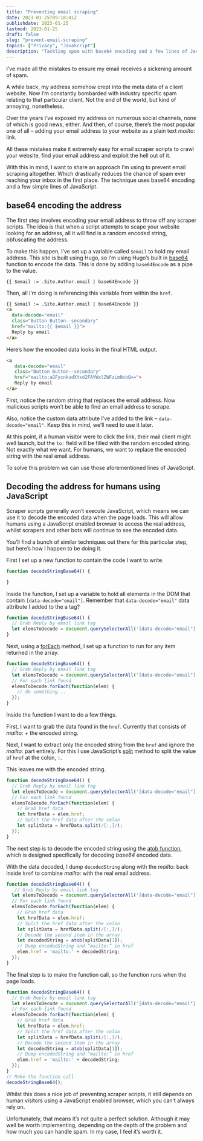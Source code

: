 ```yaml
---
title: "Preventing email scraping"
date: 2023-01-25T09:18:41Z
publishdate: 2023-01-25
lastmod: 2023-01-25
draft: false
slug: "prevent-email-scraping"
topics: ["Privacy", "JavaScript"]
description: "Tackling spam with base64 encoding and a few lines of JavaScript."
---
```


I’ve made all the mistakes to ensure my email receives a sickening amount of spam. 

A while back, my address somehow crept into the meta data of a client website. Now I’m constantly bombarded with industry specific spam relating to that particular client. Not the end of the world, but kind of annoying, nonetheless.

Over the years I’ve exposed my address on numerous social channels, none of which is good news, either. And then, of course, there’s the most popular one of all – adding your email address to your website as a plain text *mailto:* link.

All these mistakes make it extremely easy for email scraper scripts to crawl your website, find your email address and exploit the hell out of it.

With this in mind, I want to share an approach I’m using to prevent email scraping altogether. Which drastically reduces the chance of spam ever reaching your inbox in the first place. The technique uses base64 encoding and a few simple lines of JavaScript.


## base64 encoding the address

The first step involves encoding your email address to throw off any scraper scripts. The idea is that when a script attempts to scape your website looking for an address, all it will find is a random encoded string, obfuscating the address.

To make this happen, I’ve set up a variable called `$email` to hold my email address. This site is built using Hugo, so I’m using Hugo’s built in [base64](https://gohugo.io/functions/base64/) function to encode the data. This is done by adding `base64Encode` as a pipe to the value.

```
{{ $email := .Site.Author.email | base64Encode }}
```

Then, all I’m doing is referencing this variable from within the `href`.

```html
{{ $email := .Site.Author.email | base64Encode }}
<a
  data-decode="email"
  class="Button Button--secondary"
  href="mailto:{{ $email }}">
  Reply by email
</a>
```

Here’s how the encoded data looks in the final HTML output. 

```html
<a 
   data-decode="email" 
   class="Button Button--secondary"
   href="mailto:aGFycnkudXYxd2FAYWxlZWFzLmNvbQ==">
   Reply by email
</a>
```


First, notice the random string that replaces the email address. Now malicious scripts won’t be able to find an email address to scrape.

Also, notice the custom data attribute I’ve added to the link – `data-decode="email"`. Keep this in mind, we’ll need to use it later.

At this point, if a human visitor were to click the link, their mail client might well launch, but the `to:` field will be filled with the random encoded string. Not exactly what we want. For humans, we want to replace the encoded string with the real email address.

To solve this problem we can use those aforementioned lines of JavaScript.


## Decoding the address for humans using JavaScript

Scraper scripts generally won’t execute JavaScript, which means we can use it to decode the encoded data when the page loads. This will allow humans using a JavaScript enabled browser to access the real address, whilst scrapers and other bots will continue to see the encoded data.

You’ll find a bunch of similar techniques out there for this particular step, but here’s how I happen to be doing it.

First I set up a new function to contain the code I want to write.

```javascript
function decodeStringBase64() {

}
```

Inside the function, I set up a variable to hold all elements in the DOM that contain `[data-decode="email"]`. Remember that `data-decode="email"` data attribute I added to the a tag?


```javascript
function decodeStringBase64() {
  // Grab Reply by email link tag
  let elemsToDecode = document.querySelectorAll('[data-decode="email"]');
}
```

Next, using a [forEach](https://developer.mozilla.org/en-US/docs/Web/JavaScript/Reference/Global_Objects/Array/forEach) method, I set up a function to run for any item returned in the array.

```javascript
function decodeStringBase64() {
  // Grab Reply by email link tag
  let elemsToDecode = document.querySelectorAll('[data-decode="email"]');
  // For each link found
  elemsToDecode.forEach(function(elem) {
    // do something...
  });
}
```

Inside the function I want to do a few things. 

First, I want to grab the data found in the `href`.  Currently that consists of *mailto:* + the encoded string.

Next, I want to extract only the encoded string from the `href` and ignore the *mailto:* part entirely. For this I use JavaScript’s [split](https://developer.mozilla.org/en-US/docs/Web/JavaScript/Reference/Global_Objects/String/split) method to split the value of `href` at the colon, `:`.  

This leaves me with the encoded string.


```javascript
function decodeStringBase64() {
  // Grab Reply by email link tag
  let elemsToDecode = document.querySelectorAll('[data-decode="email"]');
  // For each link found
  elemsToDecode.forEach(function(elem) {
    // Grab href data
    let hrefData = elem.href;
    // Split the href data after the colon
    let splitData = hrefData.split(/[:,]/);
  });
}
```

The next step is to decode the encoded string using the [atob function](https://developer.mozilla.org/en-US/docs/Web/API/atob), which is designed specifically for decoding *base64* encoded data.

With the data decoded, I dump `decodedString` along with the *mailto:* back inside `href` to combine *mailto:* with the real email address.

```javascript
function decodeStringBase64() {
   // Grab Reply by email link tag
  let elemsToDecode = document.querySelectorAll('[data-decode="email"]');
  // For each link found
  elemsToDecode.forEach(function(elem) {
    // Grab href data
    let hrefData = elem.href;
    // Split the href data after the colon
    let splitData = hrefData.split(/[:,]/);
    // Decode the second item in the array
    let decodedString = atob(splitData[1]);
    // Dump encodedString and “mailto:” in href
    elem.href = 'mailto:' + decodedString;
  });
}
```

The final step is to make the function call, so the function runs when the page loads.

```javascript
function decodeStringBase64() {
  // Grab Reply by email link tag
  let elemsToDecode = document.querySelectorAll('[data-decode="email"]');
  // For each link found
  elemsToDecode.forEach(function(elem) {
    // Grab href data
    let hrefData = elem.href;
    // Split the href data after the colon
    let splitData = hrefData.split(/[:,]/);
    // Decode the second item in the array
    let decodedString = atob(splitData[1]);
    // Dump encodedString and “mailto:” in href
    elem.href = 'mailto:' + decodedString;
  });
}
// Make the function call
decodeStringBase64();
```

Whilst this does a nice job of preventing scraper scripts, it still depends on human visitors using a JavaScript enabled browser, which you can’t always rely on. 

Unfortunately, that means it’s not quite a perfect solution. Although it may well be worth implementing, depending on the depth of the problem and how much you can handle spam. In my case, I feel it’s worth it.